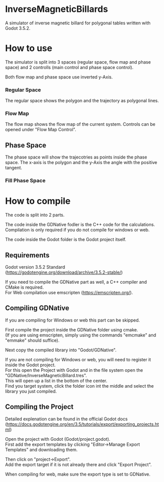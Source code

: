 # InverseMagneticBillards
A simulator of inverse magnetic billard for polygonal tables written with Godot 3.5.2.


# How to use
The simulator is split into 3 spaces (regular space, flow map and phase space) and 2 controlls (main control and phase space control).

Both flow map and phase space use inverted y-Axis.

### Regular Space
The regular space shows the polygon and the trajectory as polygonal lines.

### Flow Map
The flow map shows the flow map of the current system. Controls can be opened under "Flow Map Control".

## Phase Space
The phase space will show the trajecotries as points inside the phase space. The x-axis is the polygon and the y-Axis the angle with the positive tangent.

### Fill Phase Space


# How to compile
The code is split into 2 parts.

The code inside the GDNative fodler is the C++ code for the calculations.   
Compilation is only required if you do not compile for windows or web.

The code inside the Godot folder is the Godot project itself.

## Requirements
Godot version 3.5.2 Standard (https://godotengine.org/download/archive/3.5.2-stable/)

If you need to compile the GDNative part as well, a C++ compiler and CMake is required.  
For Web compilation use emscripten (https://emscripten.org/).

## Compiling GDNative
If you are compiling for Windows or web this part can be skipped.

First compile the project inside the GDNative folder using cmake.  
(If you are using emscripten, simply using the commands "emcmake" and "emmake" should suffice).

Next copy the compiled library into "Godot/GDNative".

If you are not compiling for Windows or web, you will need to register it inside the Godot project.  
For this open the Project with Godot and in the file system open the "GDNative/InverseMagneticBillard.tres".  
This will open up a list in the bottom of the center.   
Find you target system, click the folder icon int the middle and select the library you just compiled.

## Compiling the Project
Detailed explenation can be found in the official Godot docs (https://docs.godotengine.org/en/3.5/tutorials/export/exporting_projects.html)

Open the project with Godot (Godot/project.godot).  
First add the export templates by clicking "Editor->Manage Export Templates" and downloading them.

Then click on "project->Export".  
Add the export target if it is not already there and click "Export Project".

When compiling for web, make sure the export type is set to GDNative.